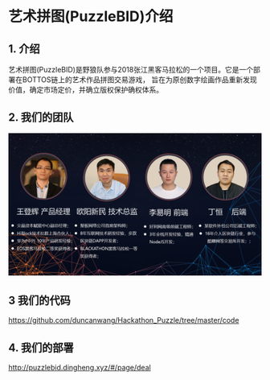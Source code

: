 # 艺术拼图(PuzzleBID)介绍
## 1. 介绍
艺术拼图(PuzzleBID)是野狼队参与2018张江黑客马拉松的一个项目。它是一个部署在BOTTOS链上的艺术作品拼图交易游戏， 旨在为原创数字绘画作品重新发现价值，确定市场定价，并确立版权保护确权体系。 

## 2. 我们的团队
![](./pic/team.PNG)


## 3 我们的代码
https://github.com/duncanwang/Hackathon_Puzzle/tree/master/code

## 4. 我们的部署
http://puzzlebid.dingheng.xyz/#/page/deal
